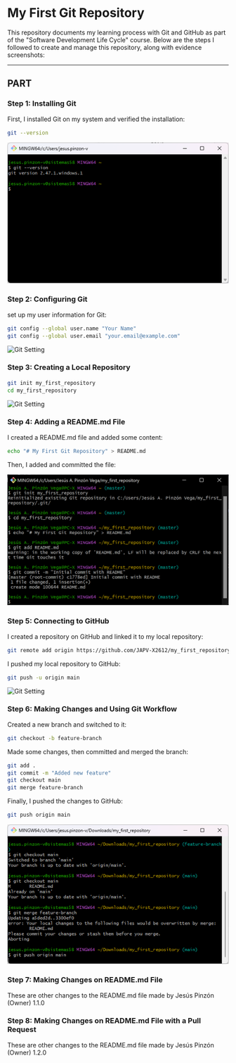 # My First Git Repository  

This repository documents my learning process with Git and GitHub as part of the "Software Development Life Cycle" course. Below are the steps I followed to create and manage this repository, along with evidence screenshots:  

---

## PART

### Step 1: Installing Git  

First, I installed Git on my system and verified the installation:  

```bash
git --version
```

![Git Installation](images/intalling_git.png)



### Step 2: Configuring Git

set up my user information for Git:

```bash
git config --global user.name "Your Name"
git config --global user.email "your.email@example.com"
```

![Git Setting](images/setting_git_user_data.png)



### Step 3: Creating a Local Repository

```bash
git init my_first_repository
cd my_first_repository
```

![Git Setting](images/creating_local_repository.png)



### Step 4: Adding a README.md File

I created a README.md file and added some content:

```bash
echo "# My First Git Repository" > README.md
```

Then, I added and committed the file:

![Git Setting](images/adding_a_readme_file.png)



### Step 5: Connecting to GitHub

I created a repository on GitHub and linked it to my local repository:

```bash
git remote add origin https://github.com/JAPV-X2612/my_first_repository.git
```

I pushed my local repository to GitHub:

```bash
git push -u origin main
```

![Git Setting](images/connecting_to_git_hub.png)



### Step 6: Making Changes and Using Git Workflow

Created a new branch and switched to it:

```bash
git checkout -b feature-branch
```

Made some changes, then committed and merged the branch:

```bash
git add .
git commit -m "Added new feature"
git checkout main
git merge feature-branch
```

Finally, I pushed the changes to GitHub:

```bash
git push origin main
```

![Git Setting](images/making_changes_and_using_git_workflow.png)



### Step 7: Making Changes on README.md File

These are other changes to the README.md file made by Jesús Pinzón (Owner) 1.1.0



### Step 8: Making Changes on README.md File with a Pull Request

These are other changes to the README.md file made by Jesús Pinzón (Owner) 1.2.0